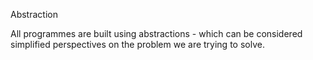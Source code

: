 Abstraction

All programmes are built using abstractions - which can be considered simplified perspectives on the problem we are trying to solve.